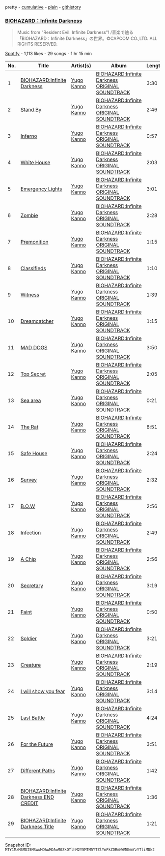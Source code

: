 pretty - [cumulative](/playlists/cumulative/37i9dQZF1DX6Iuzrmmm3ml.md) - [plain](/playlists/plain/37i9dQZF1DX6Iuzrmmm3ml) - [githistory](https://github.githistory.xyz/mackorone/spotify-playlist-archive/blob/main/playlists/plain/37i9dQZF1DX6Iuzrmmm3ml)

### [BIOHAZARD：Infinite Darkness](https://open.spotify.com/playlist/37i9dQZF1DX6Iuzrmmm3ml)

> Music from "Resident Evil: Infinite Darkness"! /音楽で辿る「BIOHAZARD：Infinite Darkness」の世界。©CAPCOM CO.,LTD\. ALL RIGHTS RESERVED.

[Spotify](https://open.spotify.com/user/spotify) - 1,113 likes - 29 songs - 1 hr 15 min

| No. | Title | Artist(s) | Album | Length |
|---|---|---|---|---|
| 1 | [BIOHAZARD:Infinite Darkness](https://open.spotify.com/track/5tU3rjMuqbXvReS3poiSwN) | [Yugo Kanno](https://open.spotify.com/artist/56DDzGJXY0xndL9wu9aHUD) | [BIOHAZARD:Infinite Darkness ORIGINAL SOUNDTRACK](https://open.spotify.com/album/1Nb3QiFyoBK7p0n3v1I4yZ) | 3:30 |
| 2 | [Stand By](https://open.spotify.com/track/2ysByEm0ZVyyMTtvrsIUFq) | [Yugo Kanno](https://open.spotify.com/artist/56DDzGJXY0xndL9wu9aHUD) | [BIOHAZARD:Infinite Darkness ORIGINAL SOUNDTRACK](https://open.spotify.com/album/1Nb3QiFyoBK7p0n3v1I4yZ) | 2:46 |
| 3 | [Inferno](https://open.spotify.com/track/3XtE3yukRAUU1TUxC6nOq3) | [Yugo Kanno](https://open.spotify.com/artist/56DDzGJXY0xndL9wu9aHUD) | [BIOHAZARD:Infinite Darkness ORIGINAL SOUNDTRACK](https://open.spotify.com/album/1Nb3QiFyoBK7p0n3v1I4yZ) | 0:57 |
| 4 | [White House](https://open.spotify.com/track/4VDT7Wm9egZIYMBjiaVqIq) | [Yugo Kanno](https://open.spotify.com/artist/56DDzGJXY0xndL9wu9aHUD) | [BIOHAZARD:Infinite Darkness ORIGINAL SOUNDTRACK](https://open.spotify.com/album/1Nb3QiFyoBK7p0n3v1I4yZ) | 2:03 |
| 5 | [Emergency Lights](https://open.spotify.com/track/5jt8Wlktd4XRqJzaFpuO79) | [Yugo Kanno](https://open.spotify.com/artist/56DDzGJXY0xndL9wu9aHUD) | [BIOHAZARD:Infinite Darkness ORIGINAL SOUNDTRACK](https://open.spotify.com/album/1Nb3QiFyoBK7p0n3v1I4yZ) | 3:01 |
| 6 | [Zombie](https://open.spotify.com/track/6oiMXKcO7gqVnMq9ICczdB) | [Yugo Kanno](https://open.spotify.com/artist/56DDzGJXY0xndL9wu9aHUD) | [BIOHAZARD:Infinite Darkness ORIGINAL SOUNDTRACK](https://open.spotify.com/album/1Nb3QiFyoBK7p0n3v1I4yZ) | 2:28 |
| 7 | [Premonition](https://open.spotify.com/track/5X0huSv9M6oMf2ng93uXs6) | [Yugo Kanno](https://open.spotify.com/artist/56DDzGJXY0xndL9wu9aHUD) | [BIOHAZARD:Infinite Darkness ORIGINAL SOUNDTRACK](https://open.spotify.com/album/1Nb3QiFyoBK7p0n3v1I4yZ) | 1:15 |
| 8 | [Classifieds](https://open.spotify.com/track/7aMpYVy2R8b0GucASHhDnD) | [Yugo Kanno](https://open.spotify.com/artist/56DDzGJXY0xndL9wu9aHUD) | [BIOHAZARD:Infinite Darkness ORIGINAL SOUNDTRACK](https://open.spotify.com/album/1Nb3QiFyoBK7p0n3v1I4yZ) | 1:10 |
| 9 | [Witness](https://open.spotify.com/track/3YFysav7ev19PkL83EKZrG) | [Yugo Kanno](https://open.spotify.com/artist/56DDzGJXY0xndL9wu9aHUD) | [BIOHAZARD:Infinite Darkness ORIGINAL SOUNDTRACK](https://open.spotify.com/album/1Nb3QiFyoBK7p0n3v1I4yZ) | 1:39 |
| 10 | [Dreamcatcher](https://open.spotify.com/track/1EX0RLIRknl5jSawQKYAsq) | [Yugo Kanno](https://open.spotify.com/artist/56DDzGJXY0xndL9wu9aHUD) | [BIOHAZARD:Infinite Darkness ORIGINAL SOUNDTRACK](https://open.spotify.com/album/1Nb3QiFyoBK7p0n3v1I4yZ) | 1:15 |
| 11 | [MAD DOGS](https://open.spotify.com/track/5sC5oVGIocFGLSs4h4ijUY) | [Yugo Kanno](https://open.spotify.com/artist/56DDzGJXY0xndL9wu9aHUD) | [BIOHAZARD:Infinite Darkness ORIGINAL SOUNDTRACK](https://open.spotify.com/album/1Nb3QiFyoBK7p0n3v1I4yZ) | 3:50 |
| 12 | [Top Secret](https://open.spotify.com/track/4HHkao4bmNXTRSxPt3llf7) | [Yugo Kanno](https://open.spotify.com/artist/56DDzGJXY0xndL9wu9aHUD) | [BIOHAZARD:Infinite Darkness ORIGINAL SOUNDTRACK](https://open.spotify.com/album/1Nb3QiFyoBK7p0n3v1I4yZ) | 2:05 |
| 13 | [Sea area](https://open.spotify.com/track/1XprRyhuDsBcAo6KvAU4o9) | [Yugo Kanno](https://open.spotify.com/artist/56DDzGJXY0xndL9wu9aHUD) | [BIOHAZARD:Infinite Darkness ORIGINAL SOUNDTRACK](https://open.spotify.com/album/1Nb3QiFyoBK7p0n3v1I4yZ) | 0:21 |
| 14 | [The Rat](https://open.spotify.com/track/63ufX68Rput1FSoEFECOE0) | [Yugo Kanno](https://open.spotify.com/artist/56DDzGJXY0xndL9wu9aHUD) | [BIOHAZARD:Infinite Darkness ORIGINAL SOUNDTRACK](https://open.spotify.com/album/1Nb3QiFyoBK7p0n3v1I4yZ) | 8:51 |
| 15 | [Safe House](https://open.spotify.com/track/6EgjeCHJCiONQAqmeXKGCI) | [Yugo Kanno](https://open.spotify.com/artist/56DDzGJXY0xndL9wu9aHUD) | [BIOHAZARD:Infinite Darkness ORIGINAL SOUNDTRACK](https://open.spotify.com/album/1Nb3QiFyoBK7p0n3v1I4yZ) | 2:24 |
| 16 | [Survey](https://open.spotify.com/track/7KjODExWTt1Z454B2sb0dj) | [Yugo Kanno](https://open.spotify.com/artist/56DDzGJXY0xndL9wu9aHUD) | [BIOHAZARD:Infinite Darkness ORIGINAL SOUNDTRACK](https://open.spotify.com/album/1Nb3QiFyoBK7p0n3v1I4yZ) | 2:32 |
| 17 | [B.O.W](https://open.spotify.com/track/4Y6HNffR7TsOgPxyKwu2ig) | [Yugo Kanno](https://open.spotify.com/artist/56DDzGJXY0xndL9wu9aHUD) | [BIOHAZARD:Infinite Darkness ORIGINAL SOUNDTRACK](https://open.spotify.com/album/1Nb3QiFyoBK7p0n3v1I4yZ) | 2:56 |
| 18 | [Infection](https://open.spotify.com/track/76vsbzQCGWiZzvFmZ6iA4D) | [Yugo Kanno](https://open.spotify.com/artist/56DDzGJXY0xndL9wu9aHUD) | [BIOHAZARD:Infinite Darkness ORIGINAL SOUNDTRACK](https://open.spotify.com/album/1Nb3QiFyoBK7p0n3v1I4yZ) | 2:49 |
| 19 | [A Chip](https://open.spotify.com/track/3dUydacuHhkicYu7JIH9wQ) | [Yugo Kanno](https://open.spotify.com/artist/56DDzGJXY0xndL9wu9aHUD) | [BIOHAZARD:Infinite Darkness ORIGINAL SOUNDTRACK](https://open.spotify.com/album/1Nb3QiFyoBK7p0n3v1I4yZ) | 2:56 |
| 20 | [Secretary](https://open.spotify.com/track/2oZYKsU9q8XL6dNFqCNMM6) | [Yugo Kanno](https://open.spotify.com/artist/56DDzGJXY0xndL9wu9aHUD) | [BIOHAZARD:Infinite Darkness ORIGINAL SOUNDTRACK](https://open.spotify.com/album/1Nb3QiFyoBK7p0n3v1I4yZ) | 3:19 |
| 21 | [Faint](https://open.spotify.com/track/0GUoPHrlGxo8TdlM6ajm08) | [Yugo Kanno](https://open.spotify.com/artist/56DDzGJXY0xndL9wu9aHUD) | [BIOHAZARD:Infinite Darkness ORIGINAL SOUNDTRACK](https://open.spotify.com/album/1Nb3QiFyoBK7p0n3v1I4yZ) | 0:50 |
| 22 | [Soldier](https://open.spotify.com/track/5GwcrlSdtEWUBshGCcV8O1) | [Yugo Kanno](https://open.spotify.com/artist/56DDzGJXY0xndL9wu9aHUD) | [BIOHAZARD:Infinite Darkness ORIGINAL SOUNDTRACK](https://open.spotify.com/album/1Nb3QiFyoBK7p0n3v1I4yZ) | 3:21 |
| 23 | [Creature](https://open.spotify.com/track/24yo9RnbT9Z5zDQbGwL2ai) | [Yugo Kanno](https://open.spotify.com/artist/56DDzGJXY0xndL9wu9aHUD) | [BIOHAZARD:Infinite Darkness ORIGINAL SOUNDTRACK](https://open.spotify.com/album/1Nb3QiFyoBK7p0n3v1I4yZ) | 2:19 |
| 24 | [I will show you fear](https://open.spotify.com/track/5CfGDsFOtFnXEGVvkYfedO) | [Yugo Kanno](https://open.spotify.com/artist/56DDzGJXY0xndL9wu9aHUD) | [BIOHAZARD:Infinite Darkness ORIGINAL SOUNDTRACK](https://open.spotify.com/album/1Nb3QiFyoBK7p0n3v1I4yZ) | 3:14 |
| 25 | [Last Battle](https://open.spotify.com/track/1Mgg9mhOk0Y3dm7uFFKshI) | [Yugo Kanno](https://open.spotify.com/artist/56DDzGJXY0xndL9wu9aHUD) | [BIOHAZARD:Infinite Darkness ORIGINAL SOUNDTRACK](https://open.spotify.com/album/1Nb3QiFyoBK7p0n3v1I4yZ) | 4:24 |
| 26 | [For the Future](https://open.spotify.com/track/4lgJUHt7o55cyDEBGI7fPu) | [Yugo Kanno](https://open.spotify.com/artist/56DDzGJXY0xndL9wu9aHUD) | [BIOHAZARD:Infinite Darkness ORIGINAL SOUNDTRACK](https://open.spotify.com/album/1Nb3QiFyoBK7p0n3v1I4yZ) | 3:51 |
| 27 | [Different Paths](https://open.spotify.com/track/5obXdYCRU7IwvzSimZqEnc) | [Yugo Kanno](https://open.spotify.com/artist/56DDzGJXY0xndL9wu9aHUD) | [BIOHAZARD:Infinite Darkness ORIGINAL SOUNDTRACK](https://open.spotify.com/album/1Nb3QiFyoBK7p0n3v1I4yZ) | 1:42 |
| 28 | [BIOHAZARD:Infinite Darkness END CREDIT](https://open.spotify.com/track/2jTZWf4gjjYEOGdGA7pPiY) | [Yugo Kanno](https://open.spotify.com/artist/56DDzGJXY0xndL9wu9aHUD) | [BIOHAZARD:Infinite Darkness ORIGINAL SOUNDTRACK](https://open.spotify.com/album/1Nb3QiFyoBK7p0n3v1I4yZ) | 1:36 |
| 29 | [BIOHAZARD:Infinite Darkness Title](https://open.spotify.com/track/6jVDhm2XlrBFNMKJrtbLSj) | [Yugo Kanno](https://open.spotify.com/artist/56DDzGJXY0xndL9wu9aHUD) | [BIOHAZARD:Infinite Darkness ORIGINAL SOUNDTRACK](https://open.spotify.com/album/1Nb3QiFyoBK7p0n3v1I4yZ) | 1:21 |

Snapshot ID: `MTY1MzM3MDI5MSwwMDAwMDAwMGZkOTlhM2Y5MTM5YTZlYmFkZDRmNWM0NmYzYTliMDk2`
